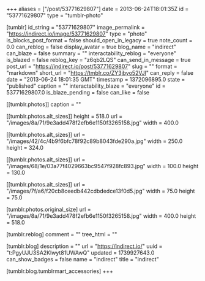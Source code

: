 +++
aliases = ["/post/53771629807"]
date = 2013-06-24T18:01:35Z
id = "53771629807"
type = "tumblr-photo"

[tumblr]
id_string = "53771629807"
image_permalink = "https://indirect.io/image/53771629807"
type = "photo"
is_blocks_post_format = false
should_open_in_legacy = true
note_count = 0.0
can_reblog = false
display_avatar = true
blog_name = "indirect"
can_blaze = false
summary = ""
interactability_reblog = "everyone"
is_blazed = false
reblog_key = "z6qb2LQS"
can_send_in_message = true
post_url = "https://indirect.io/post/53771629807"
slug = ""
format = "markdown"
short_url = "https://tmblr.co/ZY3jbyo52VJl"
can_reply = false
date = "2013-06-24 18:01:35 GMT"
timestamp = 1372096895.0
state = "published"
caption = ""
interactability_blaze = "everyone"
id = 53771629807.0
is_blaze_pending = false
can_like = false

[[tumblr.photos]]
caption = ""

[[tumblr.photos.alt_sizes]]
height = 518.0
url = "/images/8a/71/9e3add478f2efb6e1150f3265158.jpg"
width = 400.0

[[tumblr.photos.alt_sizes]]
url = "/images/42/4c/4b9f6bfc78f92c89b8043fde290a.jpg"
width = 250.0
height = 324.0

[[tumblr.photos.alt_sizes]]
url = "/images/68/1e/03a77f4029663bc9547f928fc893.jpg"
width = 100.0
height = 130.0

[[tumblr.photos.alt_sizes]]
url = "/images/7f/a6/f20cb8ceedb442cdbdedce13f0d5.jpg"
width = 75.0
height = 75.0

[tumblr.photos.original_size]
url = "/images/8a/71/9e3add478f2efb6e1150f3265158.jpg"
width = 400.0
height = 518.0

[tumblr.reblog]
comment = ""
tree_html = ""

[tumblr.blog]
description = ""
url = "https://indirect.io/"
uuid = "t:PgyUJU3SA2Klwyt81UWAwQ"
updated = 1739927643.0
can_show_badges = false
name = "indirect"
title = "indirect"

[tumblr.blog.tumblrmart_accessories]
+++
